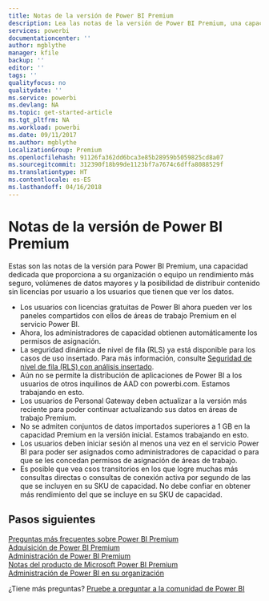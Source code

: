 ```yaml
---
title: Notas de la versión de Power BI Premium
description: Lea las notas de la versión de Power BI Premium, una capacidad dedicada para su organización o equipo.
services: powerbi
documentationcenter: ''
author: mgblythe
manager: kfile
backup: ''
editor: ''
tags: ''
qualityfocus: no
qualitydate: ''
ms.service: powerbi
ms.devlang: NA
ms.topic: get-started-article
ms.tgt_pltfrm: NA
ms.workload: powerbi
ms.date: 09/11/2017
ms.author: mgblythe
LocalizationGroup: Premium
ms.openlocfilehash: 91126fa362dd6bca3e85b28959b5059825cd8a07
ms.sourcegitcommit: 312390f18b99de1123bf7a7674c6dffa8088529f
ms.translationtype: HT
ms.contentlocale: es-ES
ms.lasthandoff: 04/16/2018
---
```

# <a name="power-bi-premium-release-notes"></a>Notas de la versión de Power BI Premium
Estas son las notas de la versión para Power BI Premium, una capacidad dedicada que proporciona a su organización o equipo un rendimiento más seguro, volúmenes de datos mayores y la posibilidad de distribuir contenido sin licencias por usuario a los usuarios que tienen que ver los datos.

* Los usuarios con licencias gratuitas de Power BI ahora pueden ver los paneles compartidos con ellos de áreas de trabajo Premium en el servicio Power BI.
* Ahora, los administradores de capacidad obtienen automáticamente los permisos de asignación.
* La seguridad dinámica de nivel de fila (RLS) ya está disponible para los casos de uso insertado. Para más información, consulte [Seguridad de nivel de fila (RLS) con análisis insertado](developer/embedded-row-level-security.md).
* Aún no se permite la distribución de aplicaciones de Power BI a los usuarios de otros inquilinos de AAD con powerbi.com. Estamos trabajando en esto.
* Los usuarios de Personal Gateway deben actualizar a la versión más reciente para poder continuar actualizando sus datos en áreas de trabajo Premium.
* No se admiten conjuntos de datos importados superiores a 1 GB en la capacidad Premium en la versión inicial. Estamos trabajando en esto.
* Los usuarios deben iniciar sesión al menos una vez en el servicio Power BI para poder ser asignados como administradores de capacidad o para que se les concedan permisos de asignación de áreas de trabajo.
* Es posible que vea csos transitorios en los que logre muchas más consultas directas o consultas de conexión activa por segundo de las que se incluyen en su SKU de capacidad. No debe confiar en obtener más rendimiento del que se incluye en su SKU de capacidad.

## <a name="next-steps"></a>Pasos siguientes
[Preguntas más frecuentes sobre Power BI Premium](service-premium-faq.md)  
[Adquisición de Power BI Premium](service-admin-premium-purchase.md)  
[Administración de Power BI Premium](service-admin-premium-manage.md)  
[Notas del producto de Microsoft Power BI Premium](https://aka.ms/pbipremiumwhitepaper)  
[Administración de Power BI en su organización](service-admin-administering-power-bi-in-your-organization.md)  

¿Tiene más preguntas? [Pruebe a preguntar a la comunidad de Power BI](https://community.powerbi.com/)

